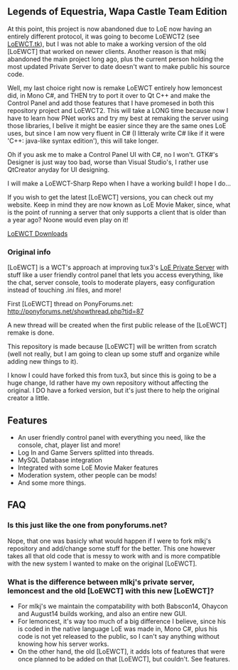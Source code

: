## Legends of Equestria, Wapa Castle Team Edition

At this point, this project is now abandoned due to LoE now having an entirely different protocol, it was going to become LoEWCT2 (see [LoEWCT.tk](http://loewct.tk)), but I was not able to make a working version of the old [LoEWCT] that worked on newer clients. Another reason is that mlkj abandoned the main project long ago, plus the current person holding the most updated Private Server to date doesn't want to make public his source code.

Well, my last choice right now is remake LoEWCT entirely how lemoncest did, in Mono C#, and THEN try to port it over to Qt C++ and make the Control Panel and add those features that I have promesed in both this repository project and LoEWCT2. This will take a LONG time because now I have to learn how PNet works and try my best at remaking the server using those libraries, I belive it might be easier since they are the same ones LoE uses, but since I am now very fluent in C# (I litteraly write C# like if it were 'C++: java-like syntax edition'), this will take longer.

Oh if you ask me to make a Control Panel UI with C#, no I won't. GTK#'s Designer is just way too bad, worse than Visual Studio's, I rather use QtCreator anyday for UI designing.

I will make a LoEWCT-Sharp Repo when I have a working build! I hope I do...

If you wish to get the latest [LoEWCT] versions, you can check out my website. Keep in mind they are now known as LoE Movie Maker, since, what is the point of running a server that only supports a client that is older than a year ago? Noone would even play on it!

[LoEWCT Downloads](http://loewct.tk/downloads.php)

### Original info

[LoEWCT] is a WCT's approach at improving tux3's [LoE Private Server](http://github.com/tux3/LoE-PrivateServer) with stuff like a user friendly control panel that lets you access everything, like the chat, server console, tools to moderate players, easy configuration instead of touching .ini files, and more!

First [LoEWCT] thread on PonyForums.net: <http://ponyforums.net/showthread.php?tid=87>

A new thread will be created when the first public release of the [LoEWCT] remake is done.

This repository is made because [LoEWCT] will be written from scratch (well not really, but I am going to clean up some stuff and organize while adding new things to it).

I know I could have forked this from tux3, but since this is going to be a huge change, Id rather have my own repository without affecting the original. I DO have a forked version, but it's just there to help the original creator a little.

## Features

* An user friendly control panel with everything you need, like the console, chat, player list and more!
* Log In and Game Servers splitted into threads.
* MySQL Database integration
* Integrated with some LoE Movie Maker features
* Moderation system, other people can be mods!
* And some more things.

## FAQ

### Is this just like the one from ponyforums.net?

Nope, that one was basicly what would happen if I were to fork mlkj's repository and add/change some stuff for the better. This one however takes all that old code that is messy to work with and is more compatible with the new system I wanted to make on the original [LoEWCT].

### What is the difference between mlkj's private server, lemoncest and the old [LoEWCT] with this new [LoEWCT]?

* For mlkj's we maintain the compatability with both Babscon14, Ohaycon and August14 builds working, and also an entire new GUI.
* For lemoncest, it's way too much of a big difference I believe, since his is coded in the native language LoE was made in, Mono C#, plus his code is not yet released to the public, so I can't say anything without knowing how his server works.
* On the other hand, the old [LoEWCT], it adds lots of features that were once planned to be added on that [LoEWCT], but couldn't. See features.
